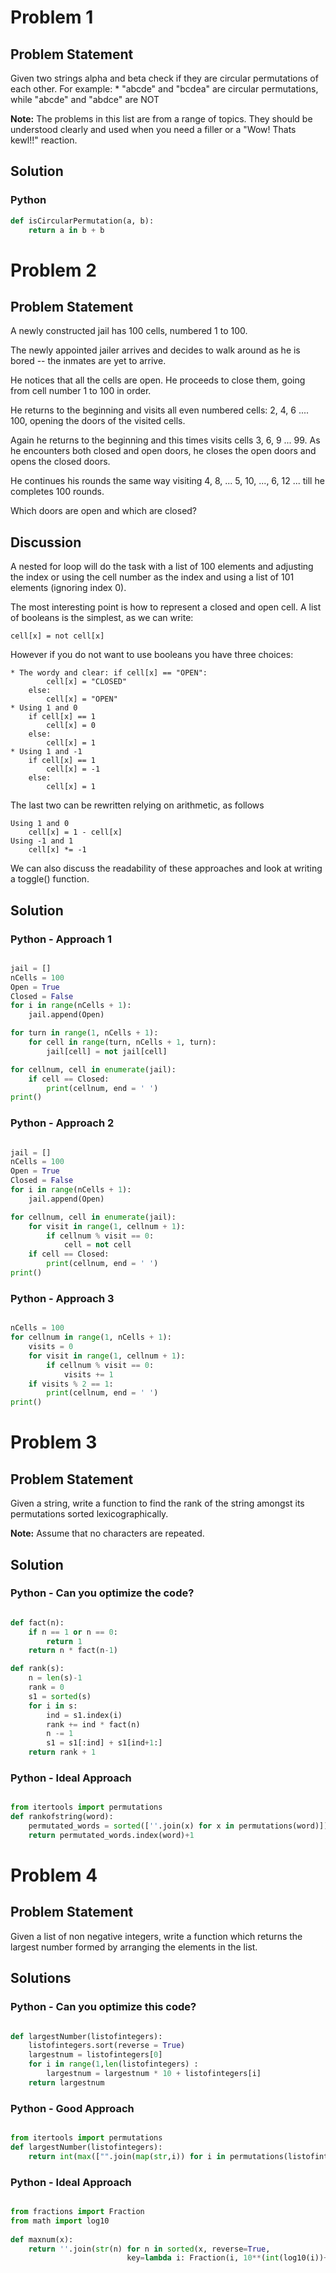 # Problem 1

## Problem Statement

Given two strings alpha and beta check if they are circular permutations of each other. For example:
    * "abcde" and "bcdea" are circular permutations, while "abcde" and "abdce" are NOT

**Note:** The problems in this list are from a range of topics. They should be understood clearly and used when you need a filler or a "Wow! Thats kewl!!" reaction.

## Solution

### Python

````python
def isCircularPermutation(a, b):
    return a in b + b
````

# Problem 2

## Problem Statement

A newly constructed jail has 100 cells, numbered 1 to 100.

The newly appointed jailer arrives and decides to walk around as he is bored -- the inmates are yet to arrive.

He notices that all the cells are open. He proceeds to close them, going from cell number 1 to 100 in order.

He returns to the beginning and visits all even numbered cells: 2, 4, 6 .... 100, opening the doors of the visited cells.

Again he returns to the beginning and this times visits cells 3, 6, 9 ... 99. As he encounters both closed and open doors, he closes the open doors and opens the closed doors.

He continues his rounds the same way visiting 4, 8, ... 5, 10, ..., 6, 12 ... till he completes 100 rounds.

Which doors are open and which are closed?

## Discussion

A nested for loop will do the task with a list of 100 elements and adjusting the index or using the cell number as the index and using a list of 101 elements (ignoring index 0).

The most interesting point is how to represent a closed and open cell. A list of booleans is the simplest, as we can write:

    cell[x] = not cell[x]

However if you do not want to use booleans you have three choices:

    * The wordy and clear: if cell[x] == "OPEN":
            cell[x] = "CLOSED"
        else:
            cell[x] = "OPEN"
    * Using 1 and 0
        if cell[x] == 1
            cell[x] = 0
        else:
            cell[x] = 1
    * Using 1 and -1
        if cell[x] == 1
            cell[x] = -1
        else:
            cell[x] = 1
The last two can be rewritten relying on arithmetic, as follows

    Using 1 and 0
        cell[x] = 1 - cell[x]
    Using -1 and 1
        cell[x] *= -1

We can also discuss the readability of these approaches and look
at writing a toggle() function.

## Solution

### Python - Approach 1

````python

jail = []
nCells = 100
Open = True
Closed = False
for i in range(nCells + 1):
    jail.append(Open)

for turn in range(1, nCells + 1):
    for cell in range(turn, nCells + 1, turn):
        jail[cell] = not jail[cell]

for cellnum, cell in enumerate(jail):
    if cell == Closed:
        print(cellnum, end = ' ')
print()

````
### Python - Approach 2

````python

jail = []
nCells = 100
Open = True
Closed = False
for i in range(nCells + 1):
    jail.append(Open)

for cellnum, cell in enumerate(jail):
    for visit in range(1, cellnum + 1):
        if cellnum % visit == 0:
            cell = not cell 
    if cell == Closed:
        print(cellnum, end = ' ')
print()

````

### Python - Approach 3

````python

nCells = 100
for cellnum in range(1, nCells + 1):
    visits = 0
    for visit in range(1, cellnum + 1):
        if cellnum % visit == 0:
            visits += 1
    if visits % 2 == 1:
        print(cellnum, end = ' ')
print()

````
# Problem 3

## Problem Statement


Given a string, write a function to find the rank of the string amongst its permutations sorted lexicographically.
 
**Note:** Assume that no characters are repeated.

## Solution

### Python - Can you optimize the code?

```` python

def fact(n):
    if n == 1 or n == 0:
        return 1
    return n * fact(n-1)

def rank(s):
    n = len(s)-1
    rank = 0
    s1 = sorted(s)
    for i in s:
        ind = s1.index(i)
        rank += ind * fact(n)
        n -= 1
        s1 = s1[:ind] + s1[ind+1:]
    return rank + 1

````

### Python - Ideal Approach

````python

from itertools import permutations
def rankofstring(word):
    permutated_words = sorted([''.join(x) for x in permutations(word)])
    return permutated_words.index(word)+1

````
# Problem 4

## Problem Statement

Given a list of non negative integers, write a function which returns the largest number formed by arranging the elements in the list. 

## Solutions

### Python - Can you optimize this code?

```` python

def largestNumber(listofintegers):
    listofintegers.sort(reverse = True)
    largestnum = listofintegers[0] 
    for i in range(1,len(listofintegers) : 
        largestnum = largestnum * 10 + listofintegers[i] 
    return largestnum


````

### Python - Good Approach

````python

from itertools import permutations 
def largestNumber(listofintegers): 
    return int(max(["".join(map(str,i)) for i in permutations(listofintegers)]))

````

### Python - Ideal Approach

````python

from fractions import Fraction
from math import log10
 
def maxnum(x):
    return ''.join(str(n) for n in sorted(x, reverse=True,
                          key=lambda i: Fraction(i, 10**(int(log10(i))+1)-1)))

````


